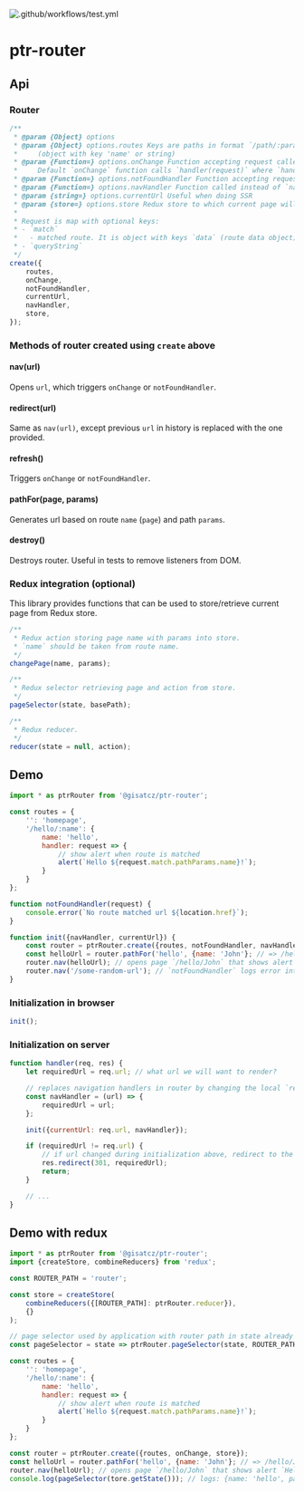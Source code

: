 ![.github/workflows/test.yml](https://github.com/gisat-panther/ptr-router/workflows/.github/workflows/test.yml/badge.svg?branch=master)

# ptr-router

## Api

### Router

```js
/**
 * @param {Object} options
 * @param {Object} options.routes Keys are paths in format `/path/:param`, values are route data
 *     (object with key 'name' or string)
 * @param {Function=} options.onChange Function accepting request called when route is matched.
 *     Default `onChange` function calls `handler(request)` where `handler` is taken from route data.
 * @param {Function=} options.notFoundHandler Function accepting request called when no route is matched
 * @param {Function=} options.navHandler Function called instead of `nav` and `redirect` (useful for SSR)
 * @param {string=} options.currentUrl Useful when doing SSR
 * @param {store=} options.store Redux store to which current page will be stored
 *
 * Request is map with optional keys:
 * - `match`
 *   - matched route. It is object with keys `data` (route data object), `pathParams`
 * - `queryString`
 */
create({
	routes,
	onChange,
	notFoundHandler,
	currentUrl,
	navHandler,
	store,
});
```

### Methods of router created using `create` above

#### nav(url)

Opens `url`, which triggers `onChange` or `notFoundHandler`.

#### redirect(url)

Same as `nav(url)`, except previous `url` in history is replaced with the one provided.

#### refresh()

Triggers `onChange` or `notFoundHandler`.

#### pathFor(page, params)

Generates url based on route `name` (`page`) and path `params`.

#### destroy()

Destroys router. Useful in tests to remove listeners from DOM.

### Redux integration (optional)

This library provides functions that can be used to store/retrieve current page from Redux store.

```js
/**
 * Redux action storing page name with params into store.
 * `name` should be taken from route name.
 */
changePage(name, params);

/**
 * Redux selector retrieving page and action from store.
 */
pageSelector(state, basePath);

/**
 * Redux reducer.
 */
reducer(state = null, action);
```

## Demo

```js
import * as ptrRouter from '@gisatcz/ptr-router';

const routes = {
    '': 'homepage',
    '/hello/:name': {
        name: 'hello',
        handler: request => {
            // show alert when route is matched
            alert(`Hello ${request.match.pathParams.name}!`);
        }
    }
};

function notFoundHandler(request) {
    console.error(`No route matched url ${location.href}`);
}

function init({navHandler, currentUrl}) {
    const router = ptrRouter.create({routes, notFoundHandler, navHandler, currentUrl});
    const helloUrl = router.pathFor('hello', {name: 'John'}; // => /hello/John
    router.nav(helloUrl); // opens page `/hello/John` that shows alert `Hello John!`
    router.nav('/some-random-url'); // `notFoundHandler` logs error into the console
}
```

### Initialization in browser

```js
init();
```

### Initialization on server

```js
function handler(req, res) {
    let requiredUrl = req.url; // what url we will want to render?

    // replaces navigation handlers in router by changing the local `requiredUrl`
    const navHandler = (url) => {
        requiredUrl = url;
    };

    init({currentUrl: req.url, navHandler});

    if (requiredUrl != req.url) {
        // if url changed during initialization above, redirect to the required url
        res.redirect(301, requiredUrl);
        return;
    }

    // ...
}
```

## Demo with redux

```js
import * as ptrRouter from '@gisatcz/ptr-router';
import {createStore, combineReducers} from 'redux';

const ROUTER_PATH = 'router';

const store = createStore(
    combineReducers({[ROUTER_PATH]: ptrRouter.reducer}),
    {}
);

// page selector used by application with router path in state already filled in
const pageSelector = state => ptrRouter.pageSelector(state, ROUTER_PATH);

const routes = {
    '': 'homepage',
    '/hello/:name': {
        name: 'hello',
        handler: request => {
            // show alert when route is matched
            alert(`Hello ${request.match.pathParams.name}!`);
        }
    }
};

const router = ptrRouter.create({routes, onChange, store});
const helloUrl = router.pathFor('hello', {name: 'John'}; // => /hello/John
router.nav(helloUrl); // opens page `/hello/John` that shows alert `Hello John!`
console.log(pageSelector(tore.getState())); // logs: {name: 'hello', params: {path: {name: 'John'}}}
```
